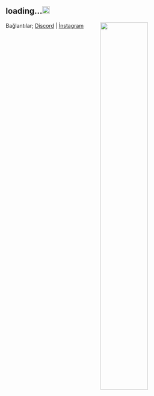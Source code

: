 <h2>loading...<img src="https://media.giphy.com/media/Q7LHmoFwVP6Yc1swZs/giphy.gif" height="20px"></h2>

<img width="50%" align="right" src="https://github-readme-stats.vercel.app/api?username=ibidi&show_icons=true&hide_title=true&theme=merko">

Bağlantılar;
[Discord](https://https://discord.com/users/282238108739567647) | [İnstagram](https://www.instagram.com/ibishuu)

